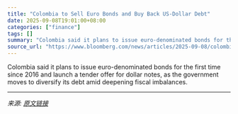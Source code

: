 ```yaml
---
title: "Colombia to Sell Euro Bonds and Buy Back US-Dollar Debt"
date: 2025-09-08T19:01:00+08:00
categories: ["finance"]
tags: []
summary: "Colombia said it plans to issue euro-denominated bonds for the first time since 2016 and launch a tender offer for dollar notes, as the government moves to diversify its debt amid deepening fiscal imb"
source_url: "https://www.bloomberg.com/news/articles/2025-09-08/colombia-to-sell-first-euro-denominated-bonds-since-2016"
---
```


Colombia said it plans to issue euro-denominated bonds for the first time since 2016 and launch a tender offer for dollar notes, as the government moves to diversify its debt amid deepening fiscal imbalances.

---

*来源: [原文链接](https://www.bloomberg.com/news/articles/2025-09-08/colombia-to-sell-first-euro-denominated-bonds-since-2016)*
